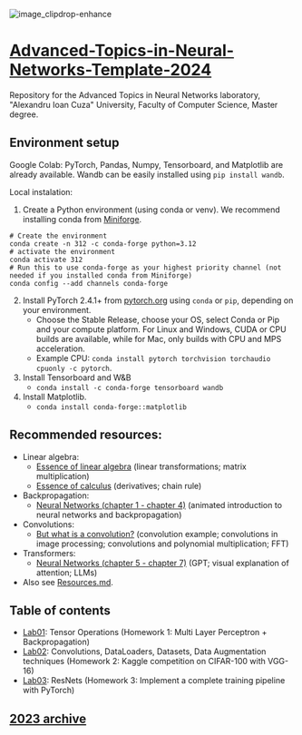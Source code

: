 ![image_clipdrop-enhance](https://github.com/Tensor-Reloaded/Advanced-Topics-in-Neural-Networks-Template-2023/assets/8055539/5965f7aa-34ad-4899-b2af-be3cc084cb96)

# [Advanced-Topics-in-Neural-Networks-Template-2024](https://sites.google.com/view/rbenchea/advanced-chapters-of-neural-networks)

Repository for the Advanced Topics in Neural Networks laboratory, "Alexandru Ioan Cuza" University, Faculty of Computer Science, Master degree.

## Environment setup

Google Colab: PyTorch, Pandas, Numpy, Tensorboard, and Matplotlib are already available. Wandb can be easily installed using `pip install wandb`. 

Local instalation: 
1. Create a Python environment (using conda or venv). We recommend installing conda from [Miniforge](https://github.com/conda-forge/miniforge).
```
# Create the environment
conda create -n 312 -c conda-forge python=3.12
# activate the environment
conda activate 312
# Run this to use conda-forge as your highest priority channel (not needed if you installed conda from Miniforge)
conda config --add channels conda-forge
```
2. Install PyTorch 2.4.1+ from [pytorch.org](https://pytorch.org/get-started/locally/) using `conda` or `pip`, depending on your environment. 
    * Choose the Stable Release, choose your OS, select Conda or Pip and your compute platform. For Linux and Windows, CUDA or CPU builds are available, while for Mac, only builds with CPU and MPS acceleration.
    * Example CPU: ```conda install pytorch torchvision torchaudio cpuonly -c pytorch```.
3. Install Tensorboard and W&B
    * `conda install -c conda-forge tensorboard wandb`
4. Install Matplotlib.
     * `conda install conda-forge::matplotlib`

## Recommended resources:

- Linear algebra:
   * [Essence of linear algebra](https://www.youtube.com/playlist?list=PLZHQObOWTQDPD3MizzM2xVFitgF8hE_ab) (linear transformations; matrix multiplication)
   * [Essence of calculus](https://www.youtube.com/playlist?list=PLZHQObOWTQDMsr9K-rj53DwVRMYO3t5Yr) (derivatives; chain rule)
- Backpropagation:
   * [Neural Networks (chapter 1 - chapter 4)](https://www.youtube.com/playlist?list=PLZHQObOWTQDNU6R1_67000Dx_ZCJB-3pi) (animated introduction to neural networks and backpropagation)
- Convolutions:
   * [But what is a convolution?](https://www.youtube.com/watch?v=KuXjwB4LzSA) (convolution example; convolutions in image processing; convolutions and polynomial multiplication; FFT)
- Transformers:
   * [Neural Networks (chapter 5 - chapter 7)](https://www.youtube.com/playlist?list=PLZHQObOWTQDNU6R1_67000Dx_ZCJB-3pi) (GPT; visual explanation of attention; LLMs)
- Also see [Resources.md](https://github.com/Tensor-Reloaded/Advanced-Topics-in-Neural-Networks-Template-2024/blob/main/Resources.md).
  
## Table of contents

* [Lab01](./Lab01): Tensor Operations (Homework 1: Multi Layer Perceptron + Backpropagation)
* [Lab02](./Lab02): Convolutions, DataLoaders, Datasets, Data Augmentation techniques (Homework 2: Kaggle competition on CIFAR-100 with VGG-16)
* [Lab03](./Lab03): ResNets (Homework 3: Implement a complete training pipeline with PyTorch)

## [2023 archive](https://github.com/Tensor-Reloaded/Advanced-Topics-in-Neural-Networks-Template-2023)
